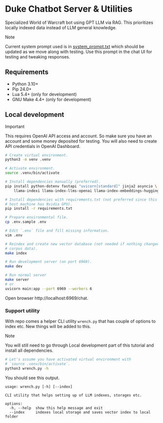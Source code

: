 # Duke Chatbot Server & Utilities

Specialized World of Warcraft bot using GPT LLM via RAG. This prioritizes
locally indexed data instead of LLM general knowledge.

> [!NOTE]
> Current system prompt used is in [system_prompt.txt](./system_prompt.txt)
> which should be updated as we move along with testing. Use this prompt in the
> chat UI for testing and tweaking responses.

## Requirements

- Python 3.10+
- Pip 24.0+
- Lua 5.4+ (only for development)
- GNU Make 4.4+ (only for development)

## Local development

> [!IMPORTANT]
> This requires OpenAI API access and account. So make sure you have an account
> and some money deposited for testing. You will also need to create API
> credentials in OpenAI Dashboard.

```sh
# Create virtual environment.
python3 -m venv .venv

# Activate environment.
source .venv/bin/activate

# Install dependencies manually (preferred).
pip install python-dotenv fastapi "uvicorn[standard]" jinja2 asyncio \
    llama-indexi llama-index-llms-openai llama-index-embeddings-huggingface

# Install dependencies with requirements.txt (not preferred since this implies
# host machine has Nvidia GPU).
pip install -r requirements.txt

# Prepare environmental file.
cp .env.sample .env

# Edit `.env` file and fill missing information.
vim .env

# Reindex and create new vector database (not needed if nothing changed in
# corpus data).
make index

# Run development server (on port 6969).
make dev

# Run normal server
make server
# or
uvicorn main:app --port 6969 --workers 6
```

Open browser http://localhost:6969/chat.

### Support utility

With repo comes a helper CLI utility `wrench.py` that has couple of
options to index etc. New things will be added to this.

> [!NOTE]
> You will still need to go through Local development part of this tutorial and
> install all dependencies.

```sh
# Let's assume you have activated virtual environment with
# `source .venv/bin/activate`.
python3 wrench.py -h
```

You should see this output.

```text
usage: wrench.py [-h] [--index]

CLI utility that helps setting up of LLM indexes, storages etc.

options:
  -h, --help  show this help message and exit
  --index     indexes local storage and saves vector index to local folder
```

